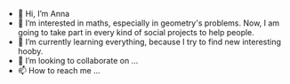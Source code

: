 - 👋 Hi, I’m Anna
- 👀 I’m interested in maths, especially in geometry's problems. Now, I am going to take part in every kind of social projects to help people. 
- 🌱 I’m currently learning everything, because I try to find new interesting hooby.
- 💞️ I’m looking to collaborate on ...
- 📫 How to reach me ...

<!---
AniaAnnaa/AniaAnnaa is a ✨ special ✨ repository because its `README.md` (this file) appears on your GitHub profile.
You can click the Preview link to take a look at your changes.
--->
